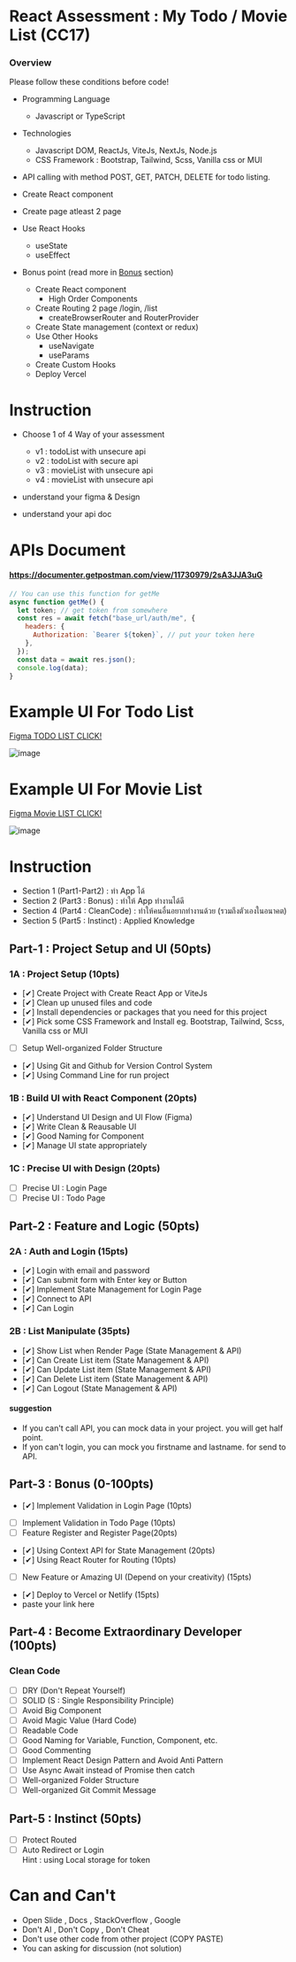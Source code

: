 # React Assessment : My Todo / Movie List (CC17)

### Overview

Please follow these conditions before code!

- Programming Language
  - Javascript or TypeScript
- Technologies
  - Javascript DOM, ReactJs, ViteJs, NextJs, Node.js
  - CSS Framework : Bootstrap, Tailwind, Scss, Vanilla css or MUI
- API calling with method POST, GET, PATCH, DELETE for todo listing.
- Create React component
- Create page atleast 2 page
- Use React Hooks

  - useState
  - useEffect

- Bonus point (read more in [Bonus](#Bonus) section)
  - Create React component
    - High Order Components
  - Create Routing 2 page /login, /list
    - createBrowserRouter and RouterProvider
  - Create State management (context or redux)
  - Use Other Hooks
    - useNavigate
    - useParams
  - Create Custom Hooks
  - Deploy Vercel

# Instruction

- Choose 1 of 4 Way of your assessment

  - v1 : todoList with unsecure api
  - v2 : todoList with secure api
  - v3 : movieList with unsecure api
  - v4 : movieList with unsecure api

- understand your figma & Design
- understand your api doc

# APIs Document

#### https://documenter.getpostman.com/view/11730979/2sA3JJA3uG

```js
// You can use this function for getMe
async function getMe() {
  let token; // get token from somewhere
  const res = await fetch("base_url/auth/me", {
    headers: {
      Authorization: `Bearer ${token}`, // put your token here
    },
  });
  const data = await res.json();
  console.log(data);
}
```

# Example UI For Todo List

[Figma TODO LIST CLICK!](<https://www.figma.com/file/7IUnZ0T4gHcMmCUci8QiwW/Todo-List-for-Figma-projects-(Community)-(Copy)?type=design&node-id=1%3A230&mode=design&t=TQaatX2h2Tjg70W3-1>)

![image](./example.png)

# Example UI For Movie List

[Figma Movie LIST CLICK!](<https://www.figma.com/file/EvxT9hj6RQT3bUEGML9eVm/Movie-Listing-Web-App-(Community)-(Copy)?type=design&node-id=401%3A6827&mode=design&t=CgODUDQUdjzYtYWD-1>)

![image](./example-2.png)

# Instruction

- Section 1 (Part1-Part2) : ทำ App ได้
- Section 2 (Part3 : Bonus) : ทำให้ App ทำงานได้ดี
- Section 4 (Part4 : CleanCode) : ทำให้คนอื่นอยากทำงานด้วย (รวมถึงตัวเองในอนาคต)
- Section 5 (Part5 : Instinct) : Applied Knowledge

## Part-1 : Project Setup and UI (50pts)

### 1A : Project Setup (10pts)

- [✔︎] Create Project with Create React App or ViteJs
- [✔︎] Clean up unused files and code
- [✔︎] Install dependencies or packages that you need for this project
- [✔︎] Pick some CSS Framework and Install eg. Bootstrap, Tailwind, Scss, Vanilla css or MUI
- [ ] Setup Well-organized Folder Structure
- [✔︎] Using Git and Github for Version Control System
- [✔︎] Using Command Line for run project

### 1B : Build UI with React Component (20pts)

- [✔︎] Understand UI Design and UI Flow (Figma)
- [✔︎] Write Clean & Reausable UI
- [✔︎] Good Naming for Component
- [✔︎] Manage UI state appropriately

### 1C : Precise UI with Design (20pts)

- [ ] Precise UI : Login Page
- [ ] Precise UI : Todo Page

## Part-2 : Feature and Logic (50pts)

### 2A : Auth and Login (15pts)

- [✔︎] Login with email and password
- [✔︎] Can submit form with Enter key or Button
- [✔︎] Implement State Management for Login Page
- [✔︎] Connect to API
- [✔︎] Can Login

### 2B : List Manipulate (35pts)

- [✔︎] Show List when Render Page (State Management & API)
- [✔︎] Can Create List item (State Management & API)
- [✔︎] Can Update List item (State Management & API)
- [✔︎] Can Delete List item (State Management & API)
- [✔︎] Can Logout (State Management & API)

#### suggestion

- If you can't call API, you can mock data in your project. you will get half point.
- If yon can't login, you can mock you firstname and lastname. for send to API.

## Part-3 : Bonus (0-100pts)

- [✔︎] Implement Validation in Login Page (10pts)
- [ ] Implement Validation in Todo Page (10pts)
- [ ] Feature Register and Register Page(20pts)
- [✔︎] Using Context API for State Management (20pts)
- [✔︎] Using React Router for Routing (10pts)
- [ ] New Feature or Amazing UI (Depend on your creativity) (15pts)
- [✔︎] Deploy to Vercel or Netlify (15pts)
- paste your link here 

## Part-4 : Become Extraordinary Developer (100pts)

### Clean Code

- [ ] DRY (Don't Repeat Yourself)
- [ ] SOLID (S : Single Responsibility Principle)
- [ ] Avoid Big Component
- [ ] Avoid Magic Value (Hard Code)
- [ ] Readable Code
- [ ] Good Naming for Variable, Function, Component, etc.
- [ ] Good Commenting
- [ ] Implement React Design Pattern and Avoid Anti Pattern
- [ ] Use Async Await instead of Promise then catch
- [ ] Well-organized Folder Structure
- [ ] Well-organized Git Commit Message

## Part-5 : Instinct (50pts)

- [ ] Protect Routed
- [ ] Auto Redirect or Login  
       Hint : using Local storage for token

# Can and Can't

- Open Slide , Docs , StackOverflow , Google
- Don't AI , Don't Copy , Don't Cheat
- Don't use other code from other project (COPY PASTE)
- You can asking for discussion (not solution)
